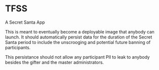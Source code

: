 # TFSS
A Secret Santa App

This is meant to eventually become a deployable image that anybody can launch. It should automatically persist data for the duration of the Secret Santa period to include the unscrooging and potential future banning of participants.

This persistance should not allow any participant PII to leak to anybody besides the gifter and the master administrators.
